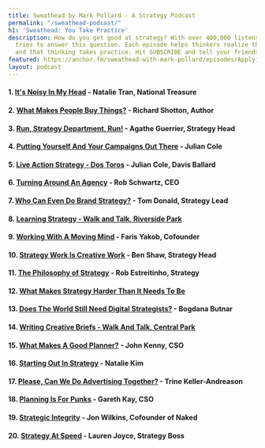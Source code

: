 ```yaml
---
title: Sweathead by Mark Pollard - A Strategy Podcast
permalink: "/sweathead-podcast/"
h1: 'Sweathead: You Take Practice'
description: How do you get good at strategy? With over 400,000 listens, Sweathead
  tries to answer this question. Each episode helps thinkers realize they're not alone
  and that thinking takes practice. Hit SUBSCRIBE and tell your friends.
featured: https://anchor.fm/sweathead-with-mark-pollard/episodes/Applying-Strategy-To-Life---Heather-LeFevre--Strategist--Author-e2splb
layout: podcast
---
```


#### 1. [It's Noisy In My Head](https://anchor.fm/sweathead-with-mark-pollard/episodes/Its-Noisy-In-My-Head---Natalie-Tran--National-Treasure-e2pnfp) - Natalie Tran, National Treasure

#### 2. [What Makes People Buy Things?](https://anchor.fm/sweathead-with-mark-pollard/episodes/What-Makes-People-Buy-Things----Richard-Shotton--Data-Boss-e1af1i) - Richard Shotton, Author

#### 3. [Run, Strategy Department, Run!](https://anchor.fm/sweathead-with-mark-pollard/episodes/Run--Strategy-Department--Run----Agathe-Guerrier--Strategy-Head-e1o81s) - Agathe Guerrier, Strategy Head

#### 4. [Putting Yourself And Your Campaigns Out There](https://anchor.fm/sweathead-with-mark-pollard/episodes/Putting-Yourself-And-Your-Campaigns-Out-There---Julian-Cole--Comms-Planner-e3vmjf) - Julian Cole

#### 5. [Live Action Strategy - Dos Toros](https://anchor.fm/sweathead-with-mark-pollard/episodes/Live-Action-Strategy---Dos-Toros--Mexican-Food---Julian-Cole--Davis-Ballard-e45kk9) - Julian Cole, Davis Ballard

#### 6. [Turning Around An Agency](https://anchor.fm/sweathead-with-mark-pollard/episodes/Turning-Around-An-Agency---Rob-Schwartz--CEO-e57qae) - Rob Schwartz, CEO

#### 7. [Who Can Even Do Brand Strategy?](https://anchor.fm/sweathead-with-mark-pollard/episodes/Who-Can-Even-Do-Brand-Strategy----Tom-Donald--Strategy-Lead-e39rhq) - Tom Donald, Strategy Lead

#### 8. [Learning Strategy - Walk and Talk, Riverside Park](https://anchor.fm/sweathead-with-mark-pollard/episodes/Learning-Strategy---Walk-and-Talk--Riverside-Park-e42qpr)

#### 9. [Working With A Moving Mind](https://anchor.fm/sweathead-with-mark-pollard/episodes/Working-With-A-Moving-Mind---Faris-Yakob--Cofounder-e4p2jo) - Faris Yakob, Cofounder

#### 10. [Strategy Work Is Creative Work](https://anchor.fm/sweathead-with-mark-pollard/episodes/Strategy-Work-Is-Creative-Work---Ben-Shaw--Strategy-Head-e5aoqp) - Ben Shaw, Strategy Head

#### 11. [The Philosophy of Strategy](https://anchor.fm/sweathead-with-mark-pollard/episodes/The-Philosophy-of-Strategy---Rob-Estreitinho--Strategy-e1b413) - Rob Estreitinho, Strategy

#### 12. [What Makes Strategy Harder Than It Needs To Be](https://anchor.fm/sweathead-with-mark-pollard/episodes/What-Makes-Strategy-Harder-Than-It-Needs-To-Be---Walk-And-Talk--Central-Park-e40ga5)

#### 13. [Does The World Still Need Digital Strategists?](https://anchor.fm/sweathead-with-mark-pollard/episodes/Does-The-World-Still-Need-Digital-Strategists----Bogdana-Butnar--Strategy-Director-e4rc56) - Bogdana Butnar

#### 14. [Writing Creative Briefs - Walk And Talk, Central Park](https://anchor.fm/sweathead-with-mark-pollard/episodes/Writing-Creative-Briefs---Walk-And-Talk--Central-Park--Memorial-Day-Weekend-e4537g)

#### 15. [What Makes A Good Planner?](https://anchor.fm/sweathead-with-mark-pollard/episodes/What-Makes-A-Good-Planner----John-Kenny--CSO-e3l68c) - John Kenny, CSO

#### 16. [Starting Out In Strategy](https://anchor.fm/sweathead-with-mark-pollard/episodes/Starting-Out-In-Strategy---Natalie-Kim-e1af34) - Natalie Kim

#### 17. [Please, Can We Do Advertising Together?](https://anchor.fm/sweathead-with-mark-pollard/episodes/Please--Can-We-Do-Advertising-Together----Trine-Keller-Andreason--Strategist-e4g4gb) - Trine Keller-Andreason

#### 18. [Planning Is For Punks](https://anchor.fm/sweathead-with-mark-pollard/episodes/Planning-Is-For-Punks---Gareth-Kay--CSO-e1im3e) - Gareth Kay, CSO

#### 19. [Strategic Integrity](https://anchor.fm/sweathead-with-mark-pollard/episodes/Strategic-Integrity---Jon-Wilkins--Cofounder-of-Naked-e4vqb3) - Jon Wilkins, Cofounder of Naked

#### 20. [Strategy At Speed](https://anchor.fm/sweathead-with-mark-pollard/episodes/Strategy-At-Speed---Lauren-Joyce--Strategy-Boss-e4iibs) - Lauren Joyce, Strategy Boss

